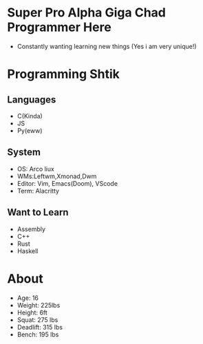 # Super Pro Alpha Giga Chad Programmer Here

- Constantly wanting learning new things (Yes i am very unique!)

# Programming Shtik

## Languages
- C(Kinda)
- JS
- Py(eww)
## System
- OS: Arco liux
- WMs:Leftwm,Xmonad,Dwm
- Editor: Vim, Emacs(Doom), VScode
- Term: Alacritty

## Want to Learn
- Assembly
- C++
- Rust
- Haskell

# About
- Age: 16
- Weight: 225lbs
- Height: 6ft
- Squat: 275 lbs
- Deadlift: 315 lbs
- Bench: 195 lbs
